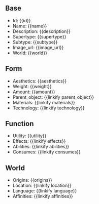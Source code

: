 ## Base
- <span class="text-field" data-tooltip="Text">Id</span>: {{id}}
- <span class="text-field" data-tooltip="Text">Name</span>: {{name}}
- <span class="text-field" data-tooltip="Text">Description</span>: {{description}}
- <span class="text-field" data-tooltip="Text">Supertype</span>: {{supertype}}
- <span class="text-field" data-tooltip="Text">Subtype</span>: {{subtype}}
- <span class="text-field" data-tooltip="Text">Image_url</span>: {{image_url}}
- <span class="text-field" data-tooltip="Text">World</span>: {{world}}

## Form
- <span class="string" data-tooltip="Text">Aesthetics</span>: {{aesthetics}}
- <span class="integer" data-tooltip="Number, max: 0">Weight</span>: {{weight}}
- <span class="integer" data-tooltip="Number, max: 0">Amount</span>: {{amount}}
- <span class="link-field" data-tooltip="Single Object">Parent_object</span>: {{linkify parent_object}}
- <span class="multi-link-field" data-tooltip="Multi Construct">Materials</span>: {{linkify materials}}
- <span class="multi-link-field" data-tooltip="Multi Construct">Technology</span>: {{linkify technology}}

## Function
- <span class="string" data-tooltip="Text">Utility</span>: {{utility}}
- <span class="multi-link-field" data-tooltip="Multi Phenomenon">Effects</span>: {{linkify effects}}
- <span class="multi-link-field" data-tooltip="Multi Ability">Abilities</span>: {{linkify abilities}}
- <span class="multi-link-field" data-tooltip="Multi Construct">Consumes</span>: {{linkify consumes}}

## World
- <span class="string" data-tooltip="Text">Origins</span>: {{origins}}
- <span class="link-field" data-tooltip="Single Location">Location</span>: {{linkify location}}
- <span class="link-field" data-tooltip="Single Language">Language</span>: {{linkify language}}
- <span class="multi-link-field" data-tooltip="Multi Trait">Affinities</span>: {{linkify affinities}}

